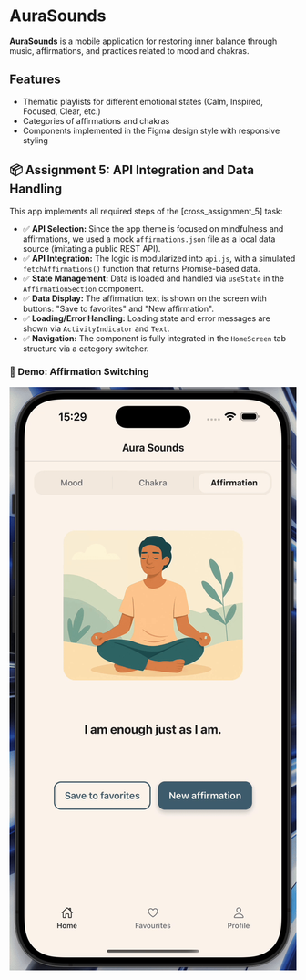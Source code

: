 # AuraSounds

**AuraSounds** is a mobile application for restoring inner balance through music, affirmations, and practices related to mood and chakras.

## Features
- Thematic playlists for different emotional states (Calm, Inspired, Focused, Clear, etc.)
- Categories of affirmations and chakras
- Components implemented in the Figma design style with responsive styling


## 📦 Assignment 5: API Integration and Data Handling

This app implements all required steps of the [cross_assignment_5] task:

- ✅ **API Selection:** Since the app theme is focused on mindfulness and affirmations, we used a mock `affirmations.json` file as a local data source (imitating a public REST API).
- ✅ **API Integration:** The logic is modularized into `api.js`, with a simulated `fetchAffirmations()` function that returns Promise-based data.
- ✅ **State Management:** Data is loaded and handled via `useState` in the `AffirmationSection` component.
- ✅ **Data Display:** The affirmation text is shown on the screen with buttons: "Save to favorites" and "New affirmation".
- ✅ **Loading/Error Handling:** Loading state and error messages are shown via `ActivityIndicator` and `Text`.
- ✅ **Navigation:** The component is fully integrated in the `HomeScreen` tab structure via a category switcher.

### 🎥 Demo: Affirmation Switching

![Affirmation Demo](./screenshots/affirmation-demo.gif)

